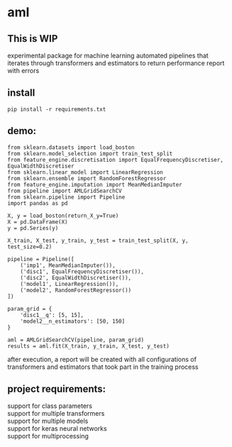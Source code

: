 # aml

## This is WIP

experimental package for machine learning automated pipelines that iterates through transformers and estimators to return performance report with errors

## install

```
pip install -r requirements.txt
```

## demo:

```
from sklearn.datasets import load_boston
from sklearn.model_selection import train_test_split
from feature_engine.discretisation import EqualFrequencyDiscretiser, EqualWidthDiscretiser
from sklearn.linear_model import LinearRegression
from sklearn.ensemble import RandomForestRegressor
from feature_engine.imputation import MeanMedianImputer
from pipeline import AMLGridSearchCV
from sklearn.pipeline import Pipeline
import pandas as pd

X, y = load_boston(return_X_y=True)
X = pd.DataFrame(X)
y = pd.Series(y)

X_train, X_test, y_train, y_test = train_test_split(X, y, test_size=0.2)

pipeline = Pipeline([
    ('imp1', MeanMedianImputer()),
    ('disc1', EqualFrequencyDiscretiser()),
    ('disc2', EqualWidthDiscretiser()),
    ('model1', LinearRegression()),
    ('model2', RandomForestRegressor())
])

param_grid = {
    'disc1__q': [5, 15],
    'model2__n_estimators': [50, 150]
}

aml = AMLGridSearchCV(pipeline, param_grid)
results = aml.fit(X_train, y_train, X_test, y_test)

```
after execution, a report will be created with all configurations of transformers and estimators that took part in the training process

## project requirements:
support for class parameters  
support for multiple transformers  
support for multiple models  
support for keras neural networks  
support for multiprocessing